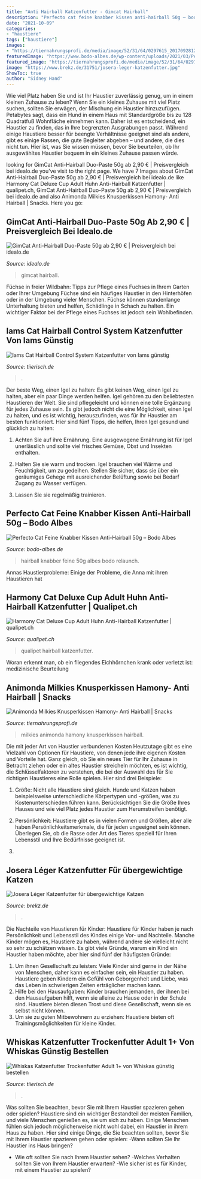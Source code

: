 ```yaml
---
title: "Anti Hairball Katzenfutter - Gimcat Hairball"
description: "Perfecto cat feine knabber kissen anti-hairball 50g – bodo albes"
date: "2021-10-09"
categories:
- "haustiere"
tags: ["haustiere"]
images:
- "https://tiernahrungsprofi.de/media/image/52/31/64/0297615_20170928120006541.jpg"
featuredImage: "https://www.bodo-albes.de/wp-content/uploads/2021/03/Perfecto-Cat-Feine-Knabber-Kissen-Anti-Hairball-50g-Relaunch-2230PE-1.png"
featured_image: "https://tiernahrungsprofi.de/media/image/52/31/64/0297615_20170928120006541.jpg"
image: "https://www.brekz.de/31751/josera-leger-katzenfutter.jpg"
ShowToc: true
author: "Sidney Hand"
---
```



Wie viel Platz haben Sie und ist Ihr Haustier zuverlässig genug, um in einem kleinen Zuhause zu leben?
Wenn Sie ein kleines Zuhause mit viel Platz suchen, sollten Sie erwägen, der Mischung ein Haustier hinzuzufügen. Petabytes sagt, dass ein Hund in einem Haus mit Standardgröße bis zu 128 Quadratfuß Wohnfläche einnehmen kann. Daher ist es entscheidend, ein Haustier zu finden, das in Ihre begrenzten Ausgrabungen passt. Während einige Haustiere besser für beengte Verhältnisse geeignet sind als andere, gibt es einige Rassen, die gute Begleiter abgeben – und andere, die dies nicht tun. Hier ist, was Sie wissen müssen, bevor Sie beurteilen, ob Ihr ausgewähltes Haustier bequem in ein kleines Zuhause passen würde.

	

		
looking for GimCat Anti-Hairball Duo-Paste 50g ab 2,90 € | Preisvergleich bei idealo.de you've visit to the right page. We have 7 Images about GimCat Anti-Hairball Duo-Paste 50g ab 2,90 € | Preisvergleich bei idealo.de like Harmony Cat Deluxe Cup Adult Huhn Anti-Hairball Katzenfutter | qualipet.ch, GimCat Anti-Hairball Duo-Paste 50g ab 2,90 € | Preisvergleich bei idealo.de and also Animonda Milkies Knusperkissen Hamony- Anti Hairball | Snacks. Here you go:
		
    
## GimCat Anti-Hairball Duo-Paste 50g Ab 2,90 € | Preisvergleich Bei Idealo.de

<img loading=lazy src="https://cdn.idealo.com/folder/Product/6836/1/6836188/s1_produktbild_max_1/gimcat-anti-hairball-duo-paste-50g.jpg" onerror="this.onerror=null;this.src='https://tse2.mm.bing.net/th?id=OIP.ffjLz9wm5-Wmt2OkyZ6kYgAAAA&amp;pid=15.1';" alt="GimCat Anti-Hairball Duo-Paste 50g ab 2,90 € | Preisvergleich bei idealo.de">

_Source: idealo.de_

>gimcat hairball. 

	

Füchse in freier Wildbahn: Tipps zur Pflege eines Fuchses in Ihrem Garten oder Ihrer Umgebung
Füchse sind ein häufiges Haustier in den Hinterhöfen oder in der Umgebung vieler Menschen. Füchse können stundenlange Unterhaltung bieten und helfen, Schädlinge in Schach zu halten. Ein wichtiger Faktor bei der Pflege eines Fuchses ist jedoch sein Wohlbefinden.

    
## Iams Cat Hairball Control System Katzenfutter Von Iams Günstig

<img loading=lazy src="https://d1aev0esfa35jt.cloudfront.net/large/1/10232715.jpg" onerror="this.onerror=null;this.src='https://tse1.mm.bing.net/th?id=OIP.lnCtST1EA_EfSsOlTmFiWwAAAA&amp;pid=15.1';" alt="Iams Cat Hairball Control System Katzenfutter von Iams günstig">

_Source: tiierisch.de_

>. 

	

Der beste Weg, einen Igel zu halten: Es gibt keinen Weg, einen Igel zu halten, aber ein paar Dinge werden helfen.
Igel gehören zu den beliebtesten Haustieren der Welt. Sie sind pflegeleicht und können eine tolle Ergänzung für jedes Zuhause sein. Es gibt jedoch nicht die eine Möglichkeit, einen Igel zu halten, und es ist wichtig, herauszufinden, was für Ihr Haustier am besten funktioniert. Hier sind fünf Tipps, die helfen, Ihren Igel gesund und glücklich zu halten:
1. Achten Sie auf ihre Ernährung. Eine ausgewogene Ernährung ist für Igel unerlässlich und sollte viel frisches Gemüse, Obst und Insekten enthalten.

2. Halten Sie sie warm und trocken. Igel brauchen viel Wärme und Feuchtigkeit, um zu gedeihen. Stellen Sie sicher, dass sie über ein geräumiges Gehege mit ausreichender Belüftung sowie bei Bedarf Zugang zu Wasser verfügen.

3. Lassen Sie sie regelmäßig trainieren.

    
## Perfecto Cat Feine Knabber Kissen Anti-Hairball 50g – Bodo Albes

<img loading=lazy src="https://www.bodo-albes.de/wp-content/uploads/2021/03/Perfecto-Cat-Feine-Knabber-Kissen-Anti-Hairball-50g-Relaunch-2230PE-1.png" onerror="this.onerror=null;this.src='https://tse4.mm.bing.net/th?id=OIP.-buUC4vZGHPcNUwmRPVdcAHaHa&amp;pid=15.1';" alt="Perfecto Cat Feine Knabber Kissen Anti-Hairball 50g – Bodo Albes">

_Source: bodo-albes.de_

>hairball knabber feine 50g albes bodo relaunch. 

	

Annas Haustierprobleme: Einige der Probleme, die Anna mit ihren Haustieren hat

    
## Harmony Cat Deluxe Cup Adult Huhn Anti-Hairball Katzenfutter | Qualipet.ch

<img loading=lazy src="https://www.qualipet.ch/media/catalog/product/cache/207e23213cf636ccdef205098cf3c8a3/g/8/g8808080-harmony-cat-deluxe-cup-adult-huhn-anti-hairball-katzenfutter-6020015-p.jpg" onerror="this.onerror=null;this.src='https://tse4.mm.bing.net/th?id=OIP.3mHeoMfeFURJssdQRboYhgHaHa&amp;pid=15.1';" alt="Harmony Cat Deluxe Cup Adult Huhn Anti-Hairball Katzenfutter | qualipet.ch">

_Source: qualipet.ch_

>qualipet hairball katzenfutter. 

	

Woran erkennt man, ob ein fliegendes Eichhörnchen krank oder verletzt ist: medizinische Beurteilung

    
## Animonda Milkies Knusperkissen Hamony- Anti Hairball | Snacks

<img loading=lazy src="https://tiernahrungsprofi.de/media/image/52/31/64/0297615_20170928120006541.jpg" onerror="this.onerror=null;this.src='https://tse4.mm.bing.net/th?id=OIP.Ys-dBYfEKQLo-4nOWxky7QHaHa&amp;pid=15.1';" alt="Animonda Milkies Knusperkissen Hamony- Anti Hairball | Snacks">

_Source: tiernahrungsprofi.de_

>milkies animonda hamony knusperkissen hairball. 

	

Die mit jeder Art von Haustier verbundenen Kosten
Heutzutage gibt es eine Vielzahl von Optionen für Haustiere, von denen jede ihre eigenen Kosten und Vorteile hat. Ganz gleich, ob Sie ein neues Tier für Ihr Zuhause in Betracht ziehen oder ein altes Haustier streicheln möchten, es ist wichtig, die Schlüsselfaktoren zu verstehen, die bei der Auswahl des für Sie richtigen Haustieres eine Rolle spielen. Hier sind drei Beispiele:
1. Größe: Nicht alle Haustiere sind gleich. Hunde und Katzen haben beispielsweise unterschiedliche Körpertypen und -größen, was zu Kostenunterschieden führen kann. Berücksichtigen Sie die Größe Ihres Hauses und wie viel Platz jedes Haustier zum Herumstreifen benötigt.

2. Persönlichkeit: Haustiere gibt es in vielen Formen und Größen, aber alle haben Persönlichkeitsmerkmale, die für jeden ungeeignet sein können. Überlegen Sie, ob die Rasse oder Art des Tieres speziell für Ihren Lebensstil und Ihre Bedürfnisse geeignet ist.

3.

    
## Josera Léger Katzenfutter Für übergewichtige Katzen

<img loading=lazy src="https://www.brekz.de/31751/josera-leger-katzenfutter.jpg" onerror="this.onerror=null;this.src='https://tse3.mm.bing.net/th?id=OIP.laFUXZ2u6i9RocIgFQC9NQHaKC&amp;pid=15.1';" alt="Josera Léger Katzenfutter für übergewichtige Katzen">

_Source: brekz.de_

>. 

	

Die Nachteile von Haustieren für Kinder:
Haustiere für Kinder haben je nach Persönlichkeit und Lebensstil des Kindes einige Vor- und Nachteile. Manche Kinder mögen es, Haustiere zu haben, während andere sie vielleicht nicht so sehr zu schätzen wissen. Es gibt viele Gründe, warum ein Kind ein Haustier haben möchte, aber hier sind fünf der häufigsten Gründe:
1. Um ihnen Gesellschaft zu leisten: Viele Kinder sind gerne in der Nähe von Menschen, daher kann es einfacher sein, ein Haustier zu haben. Haustiere geben Kindern ein Gefühl von Geborgenheit und Liebe, was das Leben in schwierigen Zeiten erträglicher machen kann.
2. Hilfe bei den Hausaufgaben: Kinder brauchen jemanden, der ihnen bei den Hausaufgaben hilft, wenn sie alleine zu Hause oder in der Schule sind. Haustiere bieten diesen Trost und diese Gesellschaft, wenn sie es selbst nicht können.
3. Um sie zu guten Mitbewohnern zu erziehen: Haustiere bieten oft Trainingsmöglichkeiten für kleine Kinder.

    
## Whiskas Katzenfutter Trockenfutter Adult 1+ Von Whiskas Günstig Bestellen

<img loading=lazy src="https://d1xgwbtd738fj2.cloudfront.net/large/w/whiskas-katzenfutter-trockenfutter-adult-1-1504102496.jpg" onerror="this.onerror=null;this.src='https://tse3.mm.bing.net/th?id=OIP.55DIPlklbsuVnuS81iQ4UAHaHa&amp;pid=15.1';" alt="Whiskas Katzenfutter Trockenfutter Adult 1+ von Whiskas günstig bestellen">

_Source: tiierisch.de_

>. 

	

Was sollten Sie beachten, bevor Sie mit Ihrem Haustier spazieren gehen oder spielen?
Haustiere sind ein wichtiger Bestandteil der meisten Familien, und viele Menschen genießen es, sie um sich zu haben. Einige Menschen fühlen sich jedoch möglicherweise nicht wohl dabei, ein Haustier in ihrem Haus zu haben. Hier sind einige Dinge, die Sie beachten sollten, bevor Sie mit Ihrem Haustier spazieren gehen oder spielen:
-Wann sollten Sie Ihr Haustier ins Haus bringen?
- Wie oft sollten Sie nach Ihrem Haustier sehen?
-Welches Verhalten sollten Sie von Ihrem Haustier erwarten?
-Wie sicher ist es für Kinder, mit einem Haustier zu spielen?

